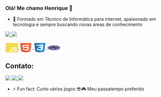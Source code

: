 ### Olá! Me chamo Henrique 👋


- 📒 Formado em Técnico de Informática para internet, apaixonado em tecnologia e sempre buscando novas áreas de conhecimento 

<div>
  <a href="https://github.com/yL0pes">
  <img height="180em" src="https://github-readme-stats.vercel.app/api?username=yL0pes&show_icons=true&theme=tokyonight"/>
    <img height="180em" src="https://github-readme-stats.vercel.app/api/top-langs/?username=yL0pes&layout-compact&langs_count-16&theme=tokyonight"/>
</a></div><br>

<div>
<a href="https://github.com/yl0pes">
  
  <img align="center" alt="Rafa-Js" height="30" width="40" src="https://raw.githubusercontent.com/devicons/devicon/master/icons/javascript/javascript-plain.svg" style="max-width: 100%;">
  
<img align="center" alt="Rafa-HTML" height="30" width="40" src="https://raw.githubusercontent.com/devicons/devicon/master/icons/html5/html5-original.svg" style="max-width: 100%;">
  
  <img align="center" alt="Rafa-CSS" height="30" width="40" src="https://raw.githubusercontent.com/devicons/devicon/master/icons/css3/css3-original.svg" style="max-width: 100%;"> 
  
  <img align="center" alt="lopes-php" height="30" width="40" src="https://github.com/devicons/devicon/blob/master/icons/php/php-original.svg" style="max-width: 100%;"> 
  
  </a></div>
  

<b><h2>Contato:</h2></b> <a href="https://instagram.com/yl0pes" rel="nofollow"><img src="https://camo.githubusercontent.com/acaa286597b43c96dc02b69b90de15a65c52063e31835b763a061cc815f64bac/68747470733a2f2f696d672e736869656c64732e696f2f62616467652f2d496e7374616772616d2d2532334534343035463f7374796c653d666f722d7468652d6261646765266c6f676f3d696e7374616772616d266c6f676f436f6c6f723d7768697465" data-canonical-src="https://img.shields.io/badge/-Instagram-%23E4405F?style=for-the-badge&amp;logo=instagram&amp;logoColor=white" style="max-width: 100%;"></a> <a href="mailto:lopeshenrique538@gmail.com"><img src="https://camo.githubusercontent.com/927d6b3961fa048ff7303daf291cb5869dfa25018997cf8c1373c2f6a85b1458/68747470733a2f2f696d672e736869656c64732e696f2f62616467652f2d476d61696c2d2532333333333f7374796c653d666f722d7468652d6261646765266c6f676f3d676d61696c266c6f676f436f6c6f723d7768697465" data-canonical-src="https://img.shields.io/badge/-Gmail-%23333?style=for-the-badge&amp;logo=gmail&amp;logoColor=white" style="max-width: 100%;"> </a> <a href="https://www.linkedin.com/in/henrique-lopes-8b89701a9/" rel="nofollow"><img src="https://camo.githubusercontent.com/c00f87aeebbec37f3ee0857cc4c20b21fefde8a96caf4744383ebfe44a47fe3f/68747470733a2f2f696d672e736869656c64732e696f2f62616467652f2d4c696e6b6564496e2d2532333030373742353f7374796c653d666f722d7468652d6261646765266c6f676f3d6c696e6b6564696e266c6f676f436f6c6f723d7768697465" data-canonical-src="https://img.shields.io/badge/-LinkedIn-%230077B5?style=for-the-badge&amp;logo=linkedin&amp;logoColor=white" style="max-width: 100%;"> </a>

- ⚡ Fun fact: Curto vários jogos 😎🎮 Meu passatempo preferido
